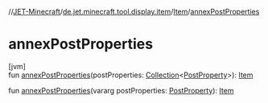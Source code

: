 //[JET-Minecraft](../../../index.md)/[de.jet.minecraft.tool.display.item](../index.md)/[Item](index.md)/[annexPostProperties](annex-post-properties.md)

# annexPostProperties

[jvm]\
fun [annexPostProperties](annex-post-properties.md)(postProperties: [Collection](https://kotlinlang.org/api/latest/jvm/stdlib/kotlin.collections/-collection/index.html)&lt;[PostProperty](../-post-property/index.md)&gt;): [Item](index.md)

fun [annexPostProperties](annex-post-properties.md)(vararg postProperties: [PostProperty](../-post-property/index.md)): [Item](index.md)
